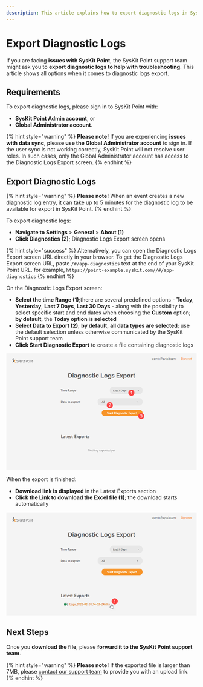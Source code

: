 ```yaml
---
description: This article explains how to export diagnostic logs in SysKit Point.
---
```


# Export Diagnostic Logs

If you are facing **issues with SysKit Point**, the SysKit Point support team might ask you to **export diagnostic logs to help with troubleshooting**.
This article shows all options when it comes to diagnostic logs export.

## Requirements

To export diagnostic logs, please sign in to SysKit Point with:
* **SysKit Point Admin account**, or
* **Global Administrator account**.

{% hint style="warning" %}
**Please note!**
If you are experiencing **issues with data sync**, **please use the Global Administrator account** to sign in. 
If the user sync is not working correctly, SysKit Point will not resolve user roles. In such cases, only the Global Administrator account has access to the Diagnostic Logs Export screen.
{% endhint %}

## Export Diagnostic Logs

{% hint style="warning" %}
**Please note!**
When an event creates a new diagnostic log entry, it can take up to 5 minutes for the diagnostic log to be available for export in SysKit Point. 
{% endhint %}

To export diagnostic logs:
* **Navigate to Settings** > **General** > **About (1)** 
* **Click Diagnostics (2)**; Diagnostic Logs Export screen opens

{% hint style="success" %}
Alternatively, you can open the Diagnostic Logs Export screen URL directly in your browser. 
To get the Diagnostic Logs Export screen URL, paste `/#/app-diagnostics` text at the end of your SysKit Point URL. for example, `https://point-example.syskit.com//#/app-diagnostics`
{% endhint %}

On the Diagnostic Logs Export screen:
* **Select the time Range (1)**;there are several predefined options - **Today**, **Yesterday**, **Last 7 Days**, **Last 30 Days** - along with the possibility to select specific start and end dates when choosing the **Custom** option; **by default**, the **Today option is selected**
* **Select Data to Export (2)**; **by default**, **all data types are selected**; use the default selection unless otherwise communicated by the SysKit Point support team
* **Click Start Diagnostic Export** to create a file containing diagnostic logs

![Diagnostic Logs Export](../.gitbook/assets/export-diagnostic-logs_run-export.png)

When the export is finished:
* **Download link is displayed** in the Latest Exports section
* **Click the Link to download the Excel file (1)**; the download starts automatically

![Download Link](../.gitbook/assets/export-diagnostic-logs_download.png)

## Next Steps

Once you **download the file**, please **forward it to the SysKit Point support team**.

{% hint style="warning" %}
**Please note!**
If the exported file is larger than 7MB, please [contact our support team](mailto:support@syskit.com) to provide you with an upload link.
{% endhint %}